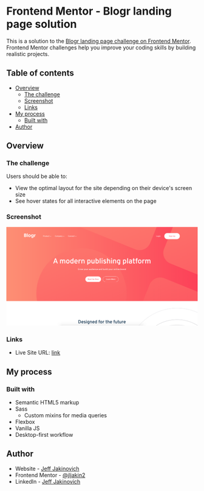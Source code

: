 # Frontend Mentor - Blogr landing page solution

This is a solution to the [Blogr landing page challenge on Frontend Mentor](https://www.frontendmentor.io/challenges/blogr-landing-page-EX2RLAApP). Frontend Mentor challenges help you improve your coding skills by building realistic projects.

## Table of contents

- [Overview](#overview)
  - [The challenge](#the-challenge)
  - [Screenshot](#screenshot)
  - [Links](#links)
- [My process](#my-process)
  - [Built with](#built-with)
- [Author](#author)

## Overview

### The challenge

Users should be able to:

- View the optimal layout for the site depending on their device's screen size
- See hover states for all interactive elements on the page

### Screenshot

![Screenshot](./images/screenshot.png)

### Links

- Live Site URL: [link](https://blogr-murex.vercel.app/)

## My process

### Built with

- Semantic HTML5 markup
- Sass
  - Custom mixins for media queries
- Flexbox
- Vanilla JS
- Desktop-first workflow

## Author

- Website - [Jeff Jakinovich](http://jeffjakinovich.com/)
- Frontend Mentor - [@jljakin2](https://www.frontendmentor.io/profile/jljakin2)
- LinkedIn - [Jeff Jakinovich](https://www.linkedin.com/in/jeff-jakinovich-b6b14943/)
